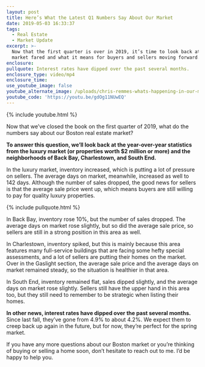 ```yaml
---
layout: post
title: Here’s What the Latest Q1 Numbers Say About Our Market
date: 2019-05-03 16:33:37
tags:
  - Real Estate
  - Market Update
excerpt: >-
  Now that the first quarter is over in 2019, it’s time to look back at how our
  market fared and what it means for buyers and sellers moving forward.
enclosure:
pullquote: Interest rates have dipped over the past several months.
enclosure_type: video/mp4
enclosure_time:
use_youtube_image: false
youtube_alternate_image: /uploads/chris-remmes-whats-happening-in-our-market-right-now-youtube.jpg
youtube_code: 'https://youtu.be/gdOg11NUwEQ'
---
```


{% include youtube.html %}

Now that we’ve closed the book on the first quarter of 2019, what do the numbers say about our Boston real estate market?&nbsp;

**To answer this question, we’ll look back at the year-over-year statistics from the luxury market (or properties worth $2 million or more) and the neighborhoods of Back Bay, Charlestown, and South End.&nbsp;**

In the luxury market, inventory increased, which is putting a lot of pressure on sellers. The average days on market, meanwhile, increased as well to 142 days. Although the number of sales dropped, the good news for sellers is that the average sale price went up, which means buyers are still willing to pay for quality luxury properties.

{% include pullquote.html %}

In Back Bay, inventory rose 10%, but the number of sales dropped. The average days on market rose slightly, but so did the average sale price, so sellers are still in a strong position in this area as well.&nbsp;

In Charlestown, inventory spiked, but this is mainly because this area features many full-service buildings that are facing some hefty special assessments, and a lot of sellers are putting their homes on the market. Over in the Gaslight section, the average sale price and the average days on market remained steady, so the situation is healthier in that area.&nbsp;

In South End, inventory remained flat, sales dipped slightly, and the average days on market rose slightly. Sellers still have the upper hand in this area too, but they still need to remember to be strategic when listing their homes.&nbsp;

**In other news, interest rates have dipped over the past several months.** Since last fall, they’ve gone from 4.9% to about 4.2%. We expect them to creep back up again in the future, but for now, they’re perfect for the spring market.&nbsp;

If you have any more questions about our Boston market or you’re thinking of buying or selling a home soon, don’t hesitate to reach out to me. I’d be happy to help you.<br>&nbsp;